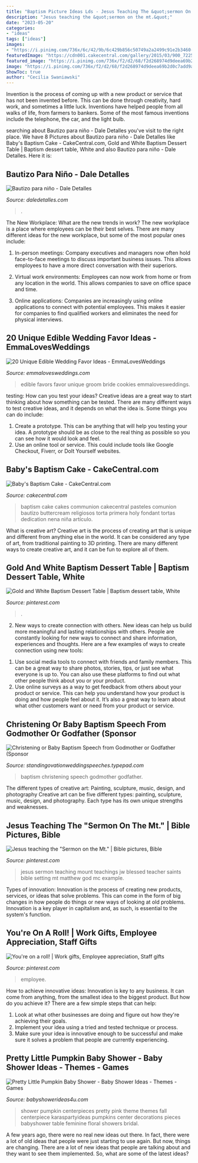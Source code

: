 ```yaml
---
title: "Baptism Picture Ideas Lds - Jesus Teaching The &quot;sermon On The Mt.&quot;"
description: "Jesus teaching the &quot;sermon on the mt.&quot;"
date: "2023-05-20"
categories:
- "ideas"
tags: ["ideas"]
images:
- "https://i.pinimg.com/736x/6c/42/9b/6c429b856c50749a2a2499c91e2b3460--jesus-teachings-teacher.jpg"
featuredImage: "https://cdn001.cakecentral.com/gallery/2015/03/900_722513QWJK_babys-baptism-cake.jpg"
featured_image: "https://i.pinimg.com/736x/f2/d2/68/f2d268974d9deea69b2d0c7add9ab14f.jpg"
image: "https://i.pinimg.com/736x/f2/d2/68/f2d268974d9deea69b2d0c7add9ab14f.jpg"
ShowToc: true
author: "Cecilia Swaniawski"
---
```



Invention is the process of coming up with a new product or service that has not been invented before. This can be done through creativity, hard work, and sometimes a little luck. Inventions have helped people from all walks of life, from farmers to bankers. Some of the most famous inventions include the telephone, the car, and the light bulb.

	

		
searching about Bautizo para niño - Dale Detalles you've visit to the right place. We have 8 Pictures about Bautizo para niño - Dale Detalles like Baby&#039;s Baptism Cake - CakeCentral.com, Gold and White Baptism Dessert Table | Baptism dessert table, White and also Bautizo para niño - Dale Detalles. Here it is:
		
    
## Bautizo Para Niño - Dale Detalles

<img loading=lazy src="https://i0.wp.com/www.daledetalles.com/wp-content/uploads/2016/02/10-5.jpg" onerror="this.onerror=null;this.src='https://tse3.mm.bing.net/th?id=OIP.iAcaEuOZXRK0_ZRRPvy-tAHaE5&amp;pid=15.1';" alt="Bautizo para niño - Dale Detalles">

_Source: daledetalles.com_

>. 

	

The New Workplace: What are the new trends in work?
The new workplace is a place where employees can be their best selves. There are many different ideas for the new workplace, but some of the most popular ones include:
1. In-person meetings: Company executives and managers now often hold face-to-face meetings to discuss important business issues. This allows employees to have a more direct conversation with their superiors.

2. Virtual work environments: Employees can now work from home or from any location in the world. This allows companies to save on office space and time.

3. Online applications: Companies are increasingly using online applications to connect with potential employees. This makes it easier for companies to find qualified workers and eliminates the need for physical interviews.

    
## 20 Unique Edible Wedding Favor Ideas - EmmaLovesWeddings

<img loading=lazy src="http://emmalovesweddings.com/wp-content/uploads/2017/10/bride-and-groom-cookies-edible-wedding-favors.jpg" onerror="this.onerror=null;this.src='https://tse4.mm.bing.net/th?id=OIP.VLg_5BjBJNTCGey0NPkEHgHaLH&amp;pid=15.1';" alt="20 Unique Edible Wedding Favor Ideas - EmmaLovesWeddings">

_Source: emmalovesweddings.com_

>edible favors favor unique groom bride cookies emmalovesweddings. 

	

testing: How can you test your ideas?
Creative ideas are a great way to start thinking about how something can be tested. There are many different ways to test creative ideas, and it depends on what the idea is. Some things you can do include:
1. Create a prototype. This can be anything that will help you testing your idea. A prototype should be as close to the real thing as possible so you can see how it would look and feel.
2. Use an online tool or service. This could include tools like Google Checkout, Fiverr, or DoIt Yourself websites.

    
## Baby&#039;s Baptism Cake - CakeCentral.com

<img loading=lazy src="https://cdn001.cakecentral.com/gallery/2015/03/900_722513QWJK_babys-baptism-cake.jpg" onerror="this.onerror=null;this.src='https://tse4.mm.bing.net/th?id=OIP.9UW-wbqW_zfWQqLmIWIwFwHaMY&amp;pid=15.1';" alt="Baby&#039;s Baptism Cake - CakeCentral.com">

_Source: cakecentral.com_

>baptism cake cakes communion cakecentral pasteles comunion bautizo buttercream religiosos torta primera holy fondant tortas dedication nena niña artículo. 

	

What is creative art?
Creative art is the process of creating art that is unique and different from anything else in the world. It can be considered any type of art, from traditional painting to 3D printing. There are many different ways to create creative art, and it can be fun to explore all of them.

    
## Gold And White Baptism Dessert Table | Baptism Dessert Table, White

<img loading=lazy src="https://i.pinimg.com/736x/f2/d2/68/f2d268974d9deea69b2d0c7add9ab14f.jpg" onerror="this.onerror=null;this.src='https://tse2.mm.bing.net/th?id=OIP.Sa_BMO5wf4KAryCWEuTNiQHaLH&amp;pid=15.1';" alt="Gold and White Baptism Dessert Table | Baptism dessert table, White">

_Source: pinterest.com_

>. 

	

2. New ways to create connection with others.
New ideas can help us build more meaningful and lasting relationships with others. People are constantly looking for new ways to connect and share information, experiences and thoughts. Here are a few examples of ways to create connection using new tools: 
1) Use social media tools to connect with friends and family members. This can be a great way to share photos, stories, tips, or just see what everyone is up to. You can also use these platforms to find out what other people think about you or your product. 
2) Use online surveys as a way to get feedback from others about your product or service. This can help you understand how your product is doing and how people feel about it. It’s also a great way to learn about what other customers want or need from your product or service.

    
## Christening Or Baby Baptism Speech From Godmother Or Godfather (Sponsor

<img loading=lazy src="https://standingovationweddingspeeches.typepad.com/.a/6a0147e30384b4970b0224df371d2c200b-600wi" onerror="this.onerror=null;this.src='https://tse4.mm.bing.net/th?id=OIP.L4djyqxaZLxDXu59bNi0fgHaLH&amp;pid=15.1';" alt="Christening or Baby Baptism Speech from Godmother or Godfather (Sponsor">

_Source: standingovationweddingspeeches.typepad.com_

>baptism christening speech godmother godfather. 

	

The different types of creative art: Painting, sculpture, music, design, and photography
Creative art can be five different types: painting, sculpture, music, design, and photography. Each type has its own unique strengths and weaknesses.

    
## Jesus Teaching The &quot;Sermon On The Mt.&quot; | Bible Pictures, Bible

<img loading=lazy src="https://i.pinimg.com/736x/6c/42/9b/6c429b856c50749a2a2499c91e2b3460--jesus-teachings-teacher.jpg" onerror="this.onerror=null;this.src='https://tse2.mm.bing.net/th?id=OIP.bN9tqTxqnMHmBoFVVwGIgQHaGX&amp;pid=15.1';" alt="Jesus teaching the &quot;Sermon on the Mt.&quot; | Bible pictures, Bible">

_Source: pinterest.com_

>jesus sermon teaching mount teachings jw blessed teacher saints bible setting mt matthew god mc example. 

	

Types of innovation:
Innovation is the process of creating new products, services, or ideas that solve problems. This can come in the form of big changes in how people do things or new ways of looking at old problems. Innovation is a key player in capitalism and, as such, is essential to the system's function.

    
## You&#039;re On A Roll! | Work Gifts, Employee Appreciation, Staff Gifts

<img loading=lazy src="https://i.pinimg.com/736x/9e/f3/4c/9ef34c3f8b735ab230de4e2fe33bdf99--employee-appreciation-gifts-employee-gifts.jpg" onerror="this.onerror=null;this.src='https://tse3.mm.bing.net/th?id=OIP.Bu8Svb-_Vkvzn4pXq5jRKwHaLI&amp;pid=15.1';" alt="You&#039;re on a roll! | Work gifts, Employee appreciation, Staff gifts">

_Source: pinterest.com_

>employee. 

	

How to achieve innovative ideas:
Innovation is key to any business. It can come from anything, from the smallest idea to the biggest product. But how do you achieve it? There are a few simple steps that can help:
1. Look at what other businesses are doing and figure out how they're achieving their goals.
2. Implement your idea using a tried and tested technique or process.
3. Make sure your idea is innovative enough to be successful and make sure it solves a problem that people are currently experiencing.

    
## Pretty Little Pumpkin Baby Shower - Baby Shower Ideas - Themes - Games

<img loading=lazy src="http://www.babyshowerideas4u.com/wp-content/uploads/2018/03/Pretty-Little-Pumpkin-Baby-Shower-Mini-Centerpieces.jpg" onerror="this.onerror=null;this.src='https://tse4.mm.bing.net/th?id=OIP.50qN4Az5kQlY0VrqNFDfrgHaLG&amp;pid=15.1';" alt="Pretty Little Pumpkin Baby Shower - Baby Shower Ideas - Themes - Games">

_Source: babyshowerideas4u.com_

>shower pumpkin centerpieces pretty pink theme themes fall centerpiece karaspartyideas pumpkins center decorations pieces babyshower table feminine floral showers bridal. 

	

A few years ago, there were no real new ideas out there. In fact, there were a lot of old ideas that people were just starting to use again. But now, things are changing. There are a lot of new ideas that people are talking about and they want to see them implemented. So, what are some of the latest ideas?

